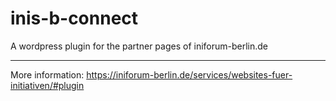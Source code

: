 # inis-b-connect

A wordpress plugin for the partner pages of iniforum-berlin.de

---

More information:
https://iniforum-berlin.de/services/websites-fuer-initiativen/#plugin

